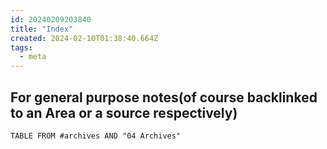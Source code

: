 ```yaml
---
id: 20240209203840
title: "Index"
created: 2024-02-10T01:38:40.664Z
tags:
  - meta
---
```




## For general purpose notes(of course backlinked to an Area or a source respectively)


```dataview
TABLE FROM #archives AND "04 Archives"
```

